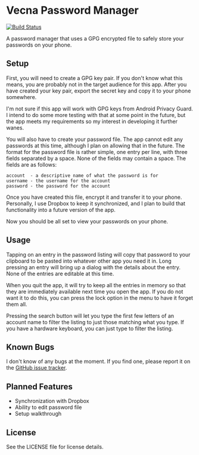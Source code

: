 Vecna Password Manager
======================

[![Build Status](https://travis-ci.org/bentglasstube/vecna.png?branch=master)](https://travis-ci.org/bentglasstube/vecna)

A password manager that uses a GPG encrypted file to safely store your
passwords on your phone.

Setup
-----

First, you will need to create a GPG key pair.  If you don't know what this
means, you are probably not in the target audience for this app.  After you
have created your key pair, export the secret key and copy it to your phone
somewhere.

I'm not sure if this app will work with GPG keys from Android Privacy Guard.  I
intend to do some more testing with that at some point in the future, but the
app meets my requirements so my interest in developing it further wanes.

You will also have to create your password file.  The app cannot edit any
passwords at this time, although I plan on allowing that in the future.  The
format for the password file is rather simple, one entry per line, with three
fields separated by a space.  None of the fields may contain a space.  The
fields are as follows:

    account  - a descriptive name of what the password is for
    username - the username for the account
    password - the password for the account

Once you have created this file, encrypt it and transfer it to your phone.
Personally, I use Dropbox to keep it synchronized, and I plan to build that
functionality into a future version of the app.

Now you should be all set to view your passwords on your phone.

Usage
-----

Tapping on an entry in the password listing will copy that password to your
clipboard to be pasted into whatever other app you need it in.  Long pressing
an entry will bring up a dialog with the details about the entry.  None of the
entries are editable at this time.

When you quit the app, it will try to keep all the entries in memory so that
they are immediately available next time you open the app.  If you do not want
it to do this, you can press the lock option in the menu to have it forget them
all.

Pressing the search button will let you type the first few letters of an
account name to filter the listing to just those matching what you type.  If
you have a hardware keyboard, you can just type to filter the listing.

Known Bugs
----------

I don't know of any bugs at the moment.  If you find one, please report it on
the [GitHub issue tracker](https://github.com/bentglasstube/vecna/issues).

Planned Features
----------------

 * Synchronization with Dropbox
 * Ability to edit password file
 * Setup walkthrough

License
-------

See the LICENSE file for license details.
